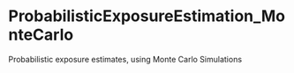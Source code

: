 # ProbabilisticExposureEstimation_MonteCarlo
Probabilistic exposure estimates, using Monte Carlo Simulations
